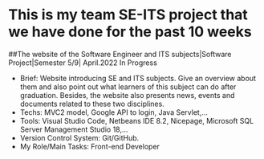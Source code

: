# This is my team SE-ITS project that we have done for the past 10 weeks
##The website of the Software Engineer and ITS subjects|Software Project|Semester 5/9| April.2022 In Progress

- Brief: Website introducing SE and ITS subjects. Give an overview about them and also point out what learners of this subject can do after graduation. Besides, the website also presents news, events and documents related to these two disciplines.
- Techs: MVC2 model, Google API to login, Java Servlet,...
- Tools: Visual Studio Code, Netbeans IDE 8.2, Nicepage, Microsoft SQL Server Management Studio 18,...
- Version Control System: Git/GitHub.
- My Role/Main Tasks: Front-end Developer
